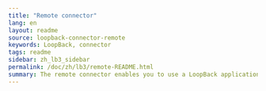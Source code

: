 ```yaml
---
title: "Remote connector"
lang: en
layout: readme
source: loopback-connector-remote
keywords: LoopBack, connector
tags: readme
sidebar: zh_lb3_sidebar
permalink: /doc/zh/lb3/remote-README.html
summary: The remote connector enables you to use a LoopBack application as a data source via REST.
---
```

